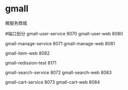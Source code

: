 # gmall
微服务商城

#端口划分
gmall-user-service      8070
gmall-user-web          8080

gmall-manage-service    8071
gmall-manage-web        8081

gmall-item-web          8082

gmall-redission-test    8171

gmall-search-service    8072
gmall-search-web        8083

gmall-cart-service      8073
gmall-cart-web          8084
